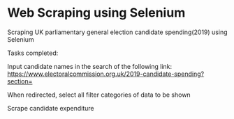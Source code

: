 # Web Scraping using Selenium
Scraping UK parliamentary general election candidate spending(2019) using Selenium

Tasks completed:

  Input candidate names in the search of the following link:
  https://www.electoralcommission.org.uk/2019-candidate-spending?section=
  
  When redirected, select all filter categories of data to be shown
  
  Scrape candidate expenditure
